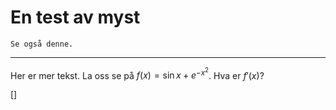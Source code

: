 # En test av myst

```{seealso}
Se også denne. 
```

___

Her er mer tekst. La oss se på $f(x)=\sin x + e^{-x^2}$. Hva er $f'(x)$?

[]